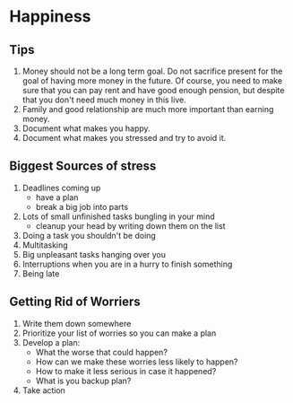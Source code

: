# Happiness

## Tips
1. Money should not be a long term goal. Do not sacrifice present for the goal of having more money in the future. Of course, you need to make sure that you can pay rent and have good enough pension, but despite that you don't need much money in this live.
1. Family and good relationship are much more important than earning money.
1. Document what makes you happy.
1. Document what makes you stressed and try to avoid it.

## Biggest Sources of stress
1. Deadlines coming up
    * have a plan
    * break a big job into parts
1. Lots of small unfinished tasks bungling in your mind
    * cleanup your head by writing down them on the list
1. Doing a task you shouldn't be doing
1. Multitasking
1. Big unpleasant tasks hanging over you
1. Interruptions when you are in a hurry to finish something
1. Being late

## Getting Rid of Worriers
1. Write them down somewhere
1. Prioritize your list of worries so you can make a plan
1. Develop a plan:
    * What the worse that could happen?
    * How can we make these worries less likely to happen?
    * How to make it less serious in case it happened?
    * What is you backup plan?
1. Take action
